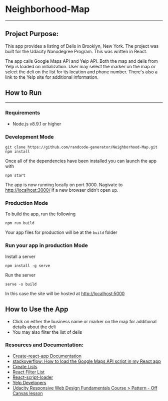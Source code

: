 # Neighborhood-Map
---

## Project Purpose:
This app provides a listing of Delis in Brooklyn, New York. The project was built for the Udacity Nanodegree Program. This was written in React.

The app calls Google Maps API and Yelp API. Both the map and delis from Yelp is loaded on initialization. User may select the marker on the map or select the deli on the list for its location and phone number. There's also a link to the Yelp site for additional information.

## How to Run
---
### Requirements
* Node.js v8.9.1 or higher

### **Development Mode**
```
git clone https://github.com/randcode-generator/Neighborhood-Map.git
npm install
```
Once all of the dependencies have been installed you can launch the app with
```
npm start
```

The app is now running locally on port 3000. Nagivate to [http://localhost:3000/](http://localhost:3000/) if a new browser didn't open up.


### **Production Mode**
To build the app, run the following
```
npm run build
```
Your app files for production will be at the `build` folder

### **Run your app in production Mode**
Install a server
```
npm install -g serve
```
Run the server
```
serve -s build
```
In this case the site will be hosted at [http://localhost:5000](http://localhost:5000)

## How to Use the App
* Click on either the business name or marker on the map for additional details about the deli
* You may also filter the list of delis

### Resources and Documentation:
* [Create-react-app Documentation](https://github.com/facebookincubator/create-react-app)
* [stackoverflow: How to load the Google Maps API script in my React app]( https://stackoverflow.com/questions/41709765/how-to-load-the-google-maps-api-script-in-my-react-app-only-when-it-is-require)
* [Create Lists](https://codepen.io/secondfret/pen/mIBqf)
* [React Filter List](https://codepen.io/pjmtokyo/pen/ZGVjVV)
* [React-script-loader](https://www.npmjs.com/package/react-async-script-loader)
* [Yelp Developers](https://www.yelp.com/developers)
* [Udacity Responsive Web Design Fundamentals Course > Pattern - Off Canvas lesson](https://classroom.udacity.com/courses/ud893/lessons/3561069759/concepts/35307193050923)
